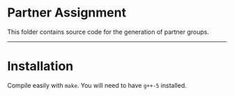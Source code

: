 # Partner Assignment

This folder contains source code for the generation of partner groups.

---
# Installation

Compile easily with `make`. You will need to have `g++-5` installed.
